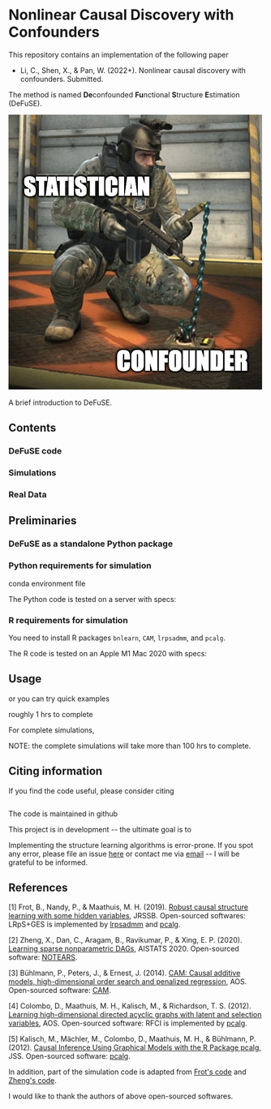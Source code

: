 # Nonlinear Causal Discovery with Confounders 

This repository contains an implementation of the following paper 

- Li, C., Shen, X., & Pan, W. (2022+). Nonlinear causal discovery with confounders. Submitted.

The method is named **De**confounded **Fu**nctional **S**tructure **E**stimation (DeFuSE).

![DeFuSE](defuse.jpg)


A brief introduction to DeFuSE.



## Contents

### DeFuSE code

### Simulations


### Real Data



## Preliminaries

### DeFuSE as a standalone Python package






### Python requirements for simulation

conda environment file 


The Python code is tested on a server with specs:



### R requirements for simulation

You need to install R packages `bnlearn`, `CAM`, `lrpsadmm`, and `pcalg`.

The R code is tested on an Apple M1 Mac 2020 with specs:







## Usage



or you can try quick examples 

roughly 1 hrs to complete



For complete simulations, 


NOTE: the complete simulations will take more than 100 hrs to complete.


## Citing information

If you find the code useful, please consider citing 
```

```


The code is maintained in github

This project is in development -- the ultimate goal is to 

Implementing the structure learning algorithms is error-prone. 
If you spot any error, please file an issue [here]() or contact me via [email]() -- 
I will be grateful to be informed.

## References

[1] Frot, B., Nandy, P., & Maathuis, M. H.  (2019).
[Robust causal structure learning with some hidden variables](https://rss.onlinelibrary.wiley.com/doi/full/10.1111/rssb.12315), JRSSB. 
Open-sourced softwares: LRpS+GES is implemented by [lrpsadmm](https://github.com/benjaminfrot/lrpsadmm) and [pcalg](https://github.com/cran/pcalg).

[2] Zheng, X., Dan, C., Aragam, B., Ravikumar, P., & Xing, E. P. (2020). 
[Learning sparse nonparametric DAGs](https://proceedings.mlr.press/v108/zheng20a), AISTATS 2020. 
Open-sourced software: [NOTEARS](https://github.com/xunzheng/notears).

[3] Bühlmann, P., Peters, J., & Ernest, J. (2014).
[CAM: Causal additive models, high-dimensional order search and penalized regression](https://projecteuclid.org/journals/annals-of-statistics/volume-42/issue-6/CAM--Causal-additive-models-high-dimensional-order-search-and/10.1214/14-AOS1260.full), 
AOS. 
Open-sourced software: [CAM](https://github.com/cran/CAM).

[4] Colombo, D., Maathuis, M. H., Kalisch, M., & Richardson, T. S. (2012).
[Learning high-dimensional directed acyclic graphs with latent and selection variables](https://projecteuclid.org/journals/annals-of-statistics/volume-40/issue-1/Learning-high-dimensional-directed-acyclic-graphs-with-latent-and-selection/10.1214/11-AOS940.full), AOS. 
Open-sourced software: RFCI is implemented by [pcalg](https://github.com/cran/pcalg).

[5] Kalisch, M., Mächler, M., Colombo, D., Maathuis, M. H., & Bühlmann, P. (2012).
[Causal Inference Using Graphical Models with the R Package pcalg](https://www.jstatsoft.org/article/view/v047i11), JSS. 
Open-sourced software: [pcalg](https://github.com/cran/pcalg).

In addition, part of the simulation code is adapted from 
[Frot's code](https://github.com/benjaminfrot/lrpsadmm-examples)
and 
[Zheng's code](https://github.com/xunzheng/notears).

I would like to thank the authors of above open-sourced softwares.

